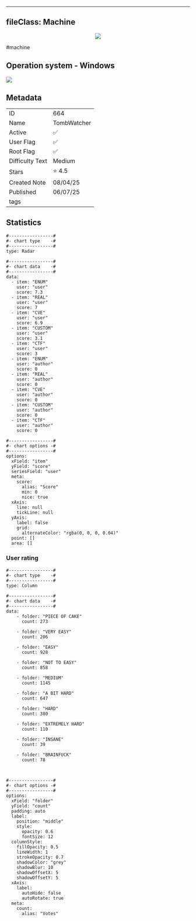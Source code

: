 
---
fileClass: Machine
---

<p align="center"> <img src= "https://www.hackthebox.com//avatars/59c74a969b4fec16cd8072d253ca9917.png"> </p>

#machine

## Operation system - Windows
<img style = "max-width:70px" src = "app://local//home/ew/apps/HTNotes/HTB/.res/Windows.png">

## Metadata

|                       |   |
| ----------------      | - |
| ID                    |664 |
| Name                  |TombWatcher |
| Active                |✅  |
| User Flag             |✅ |
| Root Flag             |✅|
| Difficulty Text       |Medium  |
| Stars                 |⭐️ 4.5 |
| Created Note          |08/04/25 |
| Published             |06/07/25 |
| tags                  | |

<p style = "display:none">
id:: 664
active:: True
name:: TombWatcher
os::Windows
user_flag:: True
root_flag:: True
difficulty_text:: Medium
stars:: 4.5
created:: 08/04/2025
published:: 06/07/25
avatar:: /avatars/59c74a969b4fec16cd8072d253ca9917.png
tags:: 
</p>

## Statistics


```chartsview
#-----------------#
#- chart type    -#
#-----------------#
type: Radar

#-----------------#
#- chart data    -#
#-----------------#
data:
  - item: "ENUM"
    user: "user"
    score: 7.3
  - item: "REAL"
    user: "user"
    score: 7
  - item: "CVE"
    user: "user"
    score: 6.9
  - item: "CUSTOM"
    user: "user"
    score: 3.1
  - item: "CTF"
    user: "user"
    score: 3
  - item: "ENUM"
    user: "author"
    score: 0
  - item: "REAL"
    user: "author"
    score: 0
  - item: "CVE"
    user: "author"
    score: 0
  - item: "CUSTOM"
    user: "author"
    score: 0
  - item: "CTF"
    user: "author"
    score: 0

#-----------------#
#- chart options -#
#-----------------#
options:
  xField: "item"
  yField: "score"
  seriesField: "user"
  meta:
    score:
      alias: "Score"
      min: 0
      nice: true
  xAxis:
    line: null
    tickLine: null
  yAxis:
    label: false
    grid:
      alternateColor: "rgba(0, 0, 0, 0.04)"
  point: []
  area: []
```



### User rating


```chartsview
#-----------------#
#- chart type    -#
#-----------------#
type: Column

#-----------------#
#- chart data    -#
#-----------------#
data:
    - folder: "PIECE OF CAKE"
      count: 273
     
    - folder: "VERY EASY"
      count: 206

    - folder: "EASY"
      count: 928
      
    - folder: "NOT TO EASY"
      count: 858
      
    - folder: "MEDIUM"
      count: 1145
     
    - folder: "A BIT HARD"
      count: 647
      
    - folder: "HARD"
      count: 380
      
    - folder: "EXTREMELY HARD"
      count: 110
      
    - folder: "INSANE"
      count: 39
      
    - folder: "BRAINFUCK"
      count: 78

    

#-----------------#
#- chart options -#
#-----------------#
options:
  xField: "folder"
  yField: "count"
  padding: auto
  label:
    position: "middle"
    style:
      opacity: 0.6
      fontSize: 12
  columnStyle:
    fillOpacity: 0.5
    lineWidth: 1
    strokeOpacity: 0.7
    shadowColor: "grey"
    shadowBlur: 10
    shadowOffsetX: 5
    shadowOffsetY: 5
  xAxis:
    label:
      autoHide: false
      autoRotate: true
  meta:
    count:
      alias: "Votes"
```

